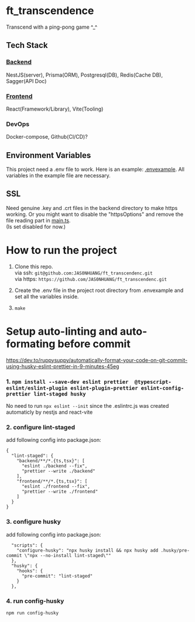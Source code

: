 # ft_transcendence

Transcend with a ping-pong game ^\_^

## Tech Stack

### [Backend](backend)

NestJS(server), Prisma(ORM), Postgresql(DB), Redis(Cache DB), Sagger(API Doc)

### [Frontend](frontend)

React(Framework/Library), Vite(Tooling)

### DevOps

Docker-compose, Github(CI/CD)?

## Environment Variables

This project need a .env file to work. Here is an example: [.envexample](.envexample). All variables in the example file are necessary.

## SSL

Need genuine .key and .crt files in the backend directory to make https working. Or you might want to disable the "httpsOptions" and remove the file reading part in [main.ts](backend/src/main.ts).  
(Is set disabled for now.)

# How to run the project

1. Clone this repo.  
   via ssh: `git@github.com:JAS0NHUANG/ft_transcendenc.git`  
   via https: `https://github.com/JAS0NHUANG/ft_transcendenc.git`

2. Create the .env file in the project root directory from .envexample and set all the variables inside.

3. `make`

# Setup auto-linting and auto-formating before commit

https://dev.to/ruppysuppy/automatically-format-your-code-on-git-commit-using-husky-eslint-prettier-in-9-minutes-45eg  

### 1. `npm install --save-dev eslint prettier  @typescript-eslint/eslint-plugin eslint-plugin-prettier eslint-config-prettier lint-staged husky`
No need to run `npx eslint --init` since the .eslintrc.js was created automaticly by nestjs and react-vite
### 2. configure lint-staged
add following config into package.json:
```
{
  "lint-staged": {
    "backend/**/*.{ts,tsx}": [
      "eslint ./backend --fix",
      "prettier --write ./backend"
    ],
    "frontend/**/*.{ts,tsx}": [
      "eslint ./frontend --fix",
      "prettier --write ./frontend"
    ]
  }
}
```
### 3. configure husky
add following config into package.json:
```
  "scripts": {
    "configure-husky": "npx husky install && npx husky add .husky/pre-commit \"npx --no-install lint-staged\""
  },
  "husky": {
    "hooks": {
      "pre-commit": "lint-staged"
    }
  },
```
### 4. run config-husky
`npm run config-husky`
